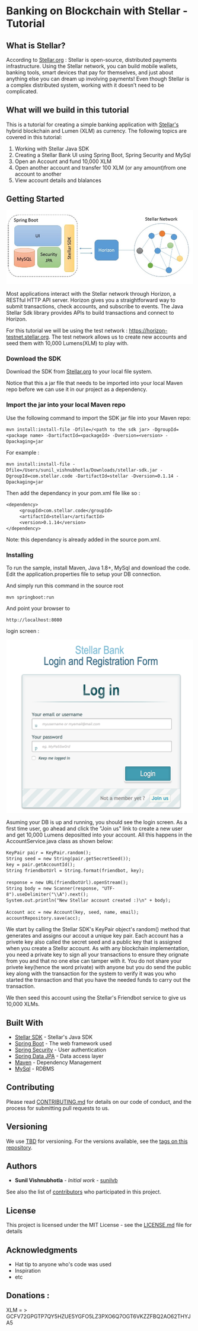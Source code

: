 # Banking on Blockchain with Stellar - Tutorial

## What is Stellar?

According to [Stellar.org](https://www.stellar.org/) : Stellar is open-source, distributed payments infrastructure. Using the Stellar network, you can build mobile wallets, banking tools, smart devices that pay for themselves, and just about anything else you can dream up involving payments! Even though Stellar is a complex distributed system, working with it doesn’t need to be complicated.

## What will we build in this tutorial

This is a tutorial for creating a simple banking application with [Stellar's](https://www.stellar.org/) hybrid blockchain and Lumen (XLM) as currency.
The following topics are covered in this tutorial:
1. Working with Stellar Java SDK
2. Creating a Stellar Bank UI using Spring Boot, Spring Security and MySql
3. Open an Account and fund 10,000 XLM 
4. Open another account and transfer 100 XLM (or any amount)from one account to another
5. View account details and blalances

## Getting Started

![alt text](docs/Stellar.jpg)

Most applications interact with the Stellar network through Horizon, a RESTful HTTP API server. Horizon gives you a straightforward way to submit transactions, check accounts, and subscribe to events. The Java Stellar Sdk library provides APIs to build transactions and connect to Horizon.

For this tutorial we will be using the test network :  https://horizon-testnet.stellar.org. 
The test network allows us to create new accounts and seed them with 10,000 Lumens(XLM) to play with.

### Download the SDK 

Download the SDK from [Stellar.org](https://github.com/stellar/java-stellar-sdk) to your local file system.

Notice that this a jar file that needs to be imported into your local Maven repo before we can use it in our project as a dependency.


### Import the jar into your local Maven repo

Use the following command to import the SDK jar file into your Maven repo:

```
mvn install:install-file -Dfile=/<path to the sdk jar> -DgroupId=<package name> -DartifactId=<packageId> -Dversion=<version> -Dpackaging=jar

```

For example :

```
mvn install:install-file -Dfile=/Users/sunil_vishnubhotla/Downloads/stellar-sdk.jar -DgroupId=com.stellar.code -DartifactId=stellar -Dversion=0.1.14 -Dpackaging=jar

```


Then add the dependancy in your pom.xml file like so :

```
<dependency>
     <groupId>com.stellar.code</groupId>
     <artifactId>stellar</artifactId>
     <version>0.1.14</version>
</dependency>

```

Note: this dependancy is already added in the source pom.xml.

### Installing

To run the sample, install Maven, Java 1.8+, MySql and download the code. 
Edit the application.properties file to setup your DB connection.

And simply run this command in the source root


```
mvn springboot:run
```

And point your browser to 

```
http://localhost:8080
```

login screen :

![alt text](docs/login.png)

Asuming your DB is up and running, you should see the login screen. As a first time user, go ahead and click the "Join us" link to create a new user and get 10,000 Lumens depositted into your account.
All this happens in the AccountService.java class as shown below:

```
KeyPair pair = KeyPair.random();
String seed = new String(pair.getSecretSeed());
key = pair.getAccountId();
String friendbotUrl = String.format(friendbot, key);

response = new URL(friendbotUrl).openStream();
String body = new Scanner(response, "UTF-8").useDelimiter("\\A").next();
System.out.println("New Stellar account created :)\n" + body);

Account acc = new Account(key, seed, name, email);
accountRepository.save(acc);
```
We start by calling the Stellar SDK's KeyPair object's random() method that generates and assigns our accout a unique key pair.
Each account has a privete key also called the secret seed and a public key that is assigned when you create a Stellsr account.
As with any blockchain implementation, you need a private key to sign all your transactions to ensure they orignate from you and that  no one else can tamper with it. You do not share your privete key(hence the word private) with anyone but you do send the public key along with the transaction for the system to verify it was you who started the transaction and that you have the needed funds to carry out the transaction.

We then seed this account using the Stellar's Friendbot service to give us 10,000 XLMs.


## Built With

* [Stellar SDK](https://github.com/stellar/java-stellar-sdk) - Stellar's Java SDK
* [Spring Boot](https://projects.spring.io/spring-boot/) - The web framework used
* [Spring Security](https://projects.spring.io/spring-security/) - User authentication
* [Spring Data JPA](https://projects.spring.io/spring-data-jpa//) - Data access layer
* [Maven](https://maven.apache.org/) - Dependency Management
* [MySql](https://rometools.github.io/rome/) - RDBMS

## Contributing

Please read [CONTRIBUTING.md](CONTRIBUTING.md) for details on our code of conduct, and the process for submitting pull requests to us.

## Versioning

We use [TBD](http://tbd.org/) for versioning. For the versions available, see the [tags on this repository](https://github.com/your/project/tags). 

## Authors

* **Sunil Vishnubhotla** - *Initial work* - [sunilvb](https://github.com/sunilvb)

See also the list of [contributors](https://github.com/your/project/contributors) who participated in this project.

## License

This project is licensed under the MIT License - see the [LICENSE.md](LICENSE.md) file for details

## Acknowledgments

* Hat tip to anyone who's code was used
* Inspiration
* etc

## Donations :
XLM = > GCFV72GPGTP7QY5HZUE5YGFO5LZ3PXO6Q7OGT6VKZZFBQ2AO62THYJA5
